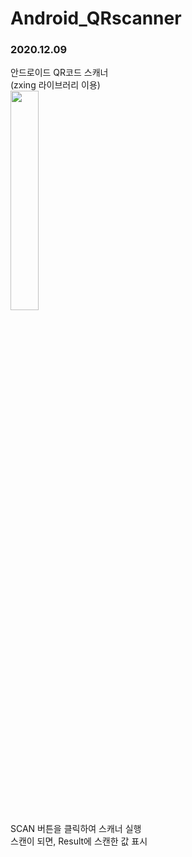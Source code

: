# Android_QRscanner
<h3>2020.12.09</h3>
안드로이드 QR코드 스캐너<br>
(zxing 라이브러리 이용)<br>

<img src="https://user-images.githubusercontent.com/56987664/101708543-c8b75a00-3ad0-11eb-8c1f-632a6e4dd25a.png" width="30%">
<br>
SCAN 버튼을 클릭하여 스캐너 실행<br>
스캔이 되면, Result에 스캔한 값 표시

